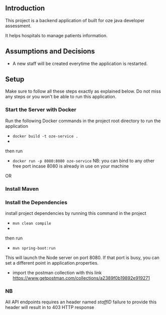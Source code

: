 ## Introduction

This project is a backend application of built for oze java developer assessment.

It helps hospitals to manage patients information.

## Assumptions and Decisions

- A new staff will be created everytime the application is restarted.


## Setup

Make sure to follow all these steps exactly as explained below. Do not miss any steps or you won't be able to run this application.

### Start the Server with Docker
Run the following Docker commands in the project root directory to run the application
- `docker build -t oze-service . `
- 
then run

- `docker run -p 8080:8080 oze-service` 
NB: you can bind to any other free port incase 8080 is already in use on your machine

OR 

### Install Maven

### Install the Dependencies
install project dependencies by running this command in the project 
- `mvn clean compile`
- 
then run

- `mvn spring-boot:run`




    

This will launch the Node server on port 8080. If that port is busy, you can set a different point in application.properties.

- import the postman collection with this link
  https://www.getpostman.com/collections/a2389f0b19892e919271

### NB
All API endpoints requires an header named *staffID* failure to provide this header will result in to 403 HTTP response
